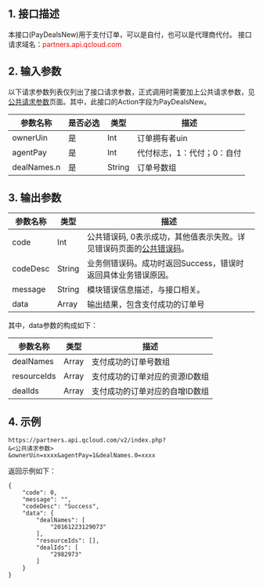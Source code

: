 ## 1. 接口描述
本接口(PayDealsNew)用于支付订单，可以是自付，也可以是代理商代付。
接口请求域名：<font style="color:red">partners.api.qcloud.com</font>


## 2. 输入参数
以下请求参数列表仅列出了接口请求参数，正式调用时需要加上公共请求参数，见<a href="/doc/api/372/4153" title="公共请求参数">公共请求参数</a>页面。其中，此接口的Action字段为PayDealsNew。

| 参数名称        | 是否必选 | 类型     | 描述             |
| ----------- | ---- | ------ | -------------- |
| ownerUin    | 是    | Int    | 订单拥有者uin       |
| agentPay    | 是    | Int    | 代付标志，1：代付；0：自付 |
| dealNames.n | 是    | String | 订单号数组          |


## 3. 输出参数
| 参数名称     | 类型     | 描述                                       |
| -------- | ------ | ---------------------------------------- |
| code     | Int    | 公共错误码, 0表示成功，其他值表示失败。详见错误码页面的<a href="https://www.qcloud.com/doc/api/372/%E9%94%99%E8%AF%AF%E7%A0%81#1.E3.80.81.E5.85.AC.E5.85.B1.E9.94.99.E8.AF.AF.E7.A0.81" title="公共错误码">公共错误码</a>。 |
| codeDesc | String | 业务侧错误码。成功时返回Success，错误时返回具体业务错误原因。       |
| message  | String | 模块错误信息描述，与接口相关。                          |
| data     | Array  | 输出结果，包含支付成功的订单号                          |

其中，data参数的构成如下：

| 参数名称        | 类型    | 描述               |
| ----------- | ----- | ---------------- |
| dealNames   | Array | 支付成功的订单号数组       |
| resourceIds | Array | 支付成功的订单对应的资源ID数组 |
| dealIds     | Array | 支付成功的订单对应的自增ID数组 |

## 4. 示例

```
https://partners.api.qcloud.com/v2/index.php?
&<公共请求参数>
&ownerUin=xxxx&agentPay=1&dealNames.0=xxxx
```
返回示例如下：
```
{
    "code": 0,
    "message": "",
    "codeDesc": "Success",
    "data": {
        "dealNames": [
            "20161223129073"
        ],
        "resourceIds": [],
        "dealIds": [
            "2982973"
        ]
    }
}
```

